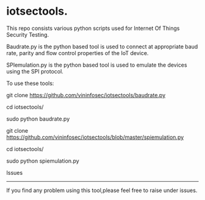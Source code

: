 # iotsectools.

This repo consists various python scripts used for Internet Of Things Security Testing.

Baudrate.py is the python based tool is used to connect at appropriate baud
rate, parity and flow control properties of the IoT device.

SPIemulation.py is the python based tool is used to emulate the devices using the SPI protocol.

To use these tools:

git clone https://github.com/vininfosec/iotsectools/baudrate.py

cd iotsectools/

sudo python baudrate.py

git clone https://github.com/vininfosec/iotsectools/blob/master/spiemulation.py

cd iotsectools/

sudo python spiemulation.py













Issues
_____________

If you find any problem using this tool,please feel free to raise under issues.





